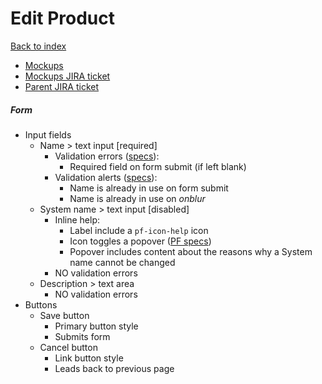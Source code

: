 # Edit Product

[Back to index](../index.md)

* [Mockups](https://marvelapp.com/prototype/ee82j74/screen/70939421)
* [Mockups JIRA ticket](https://issues.redhat.com/browse/THREESCALE-4523)
* [Parent JIRA ticket](https://issues.redhat.com/browse/THREESCALE-4198)

##### Form
* Input fields
  * Name > text input [required]
    * Validation errors ([specs](../../global_components/alerts.md)):
      * Required field on form submit (if left blank)
    * Validation alerts ([specs](../../global_components/alerts.md)):
      * Name is already in use on form submit
      * Name is already in use on _onblur_
  * System name > text input [disabled]
    * Inline help:
      * Label include a `pf-icon-help` icon
      * Icon toggles a popover ([PF specs](https://www.patternfly.org/v4/documentation/react/components/popover))
      * Popover includes content about the reasons why a System name cannot be changed
    * NO validation errors
  * Description > text area
    * NO validation errors
* Buttons
  * Save button
    * Primary button style
    * Submits form
  * Cancel button
    * Link button style
    * Leads back to previous page
